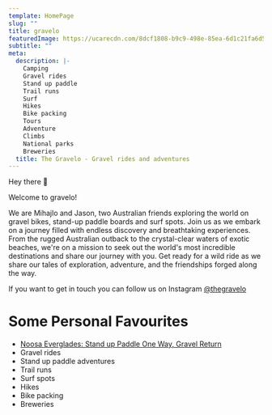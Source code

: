 ```yaml
---
template: HomePage
slug: ""
title: gravelo
featuredImage: https://ucarecdn.com/8dcf1808-b9c9-498e-85ea-6d1c21fa6d50/
subtitle: ""
meta:
  description: |-
    Camping
    Gravel rides
    Stand up paddle
    Trail runs
    Surf
    Hikes
    Bike packing
    Tours
    Adventure
    Climbs
    National parks
    Breweries
  title: The Gravelo - Gravel rides and adventures
---
```

Hey there 👋

Welcome to gravelo!

We are Mihajlo and Jason, two Australian friends exploring the world on gravel bikes, stand-up paddle boards and surf spots. Join us as we embark on a journey filled with endless discovery and breathtaking experiences. From the rugged Australian outback to the crystal-clear waters of exotic beaches, we're on a mission to seek out the world's most incredible destinations and share our journey with you. Get ready for a wild ride as we share our tales of exploration, adventure, and the friendships forged along the way.

If you want to get in touch you can follow us on Instagram [@thegravelo](https://www.instagram.com/thegravelo/)

# Some Personal Favourites

* [Noosa Everglades: Stand up Paddle One Way, Gravel Return](https://thegravelo.com.au/posts/noosa-everglades-stand-up-paddle-one-way-gravel-return/)
* Gravel rides
* Stand up paddle adventures
* Trail runs
* Surf spots
* Hikes
* Bike packing
* Breweries